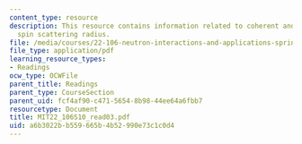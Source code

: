 ```yaml
---
content_type: resource
description: This resource contains information related to coherent and incohrent
  spin scattering radius.
file: /media/courses/22-106-neutron-interactions-and-applications-spring-2010/a6b3022bb559665b4b52990e73c1c0d4_MIT22_106S10_read03.pdf
file_type: application/pdf
learning_resource_types:
- Readings
ocw_type: OCWFile
parent_title: Readings
parent_type: CourseSection
parent_uid: fcf4af90-c471-5654-8b98-44ee64a6fbb7
resourcetype: Document
title: MIT22_106S10_read03.pdf
uid: a6b3022b-b559-665b-4b52-990e73c1c0d4
---
```

